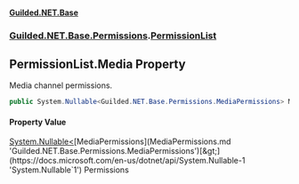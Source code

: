 #### [Guilded.NET.Base](Guilded_NET_Base.md 'Guilded.NET.Base')
### [Guilded.NET.Base.Permissions](Guilded_NET_Base.md#Guilded_NET_Base_Permissions 'Guilded.NET.Base.Permissions').[PermissionList](PermissionList.md 'Guilded.NET.Base.Permissions.PermissionList')
## PermissionList.Media Property
Media channel permissions.  
```csharp
public System.Nullable<Guilded.NET.Base.Permissions.MediaPermissions> Media { get; set; }
```
#### Property Value
[System.Nullable&lt;](https://docs.microsoft.com/en-us/dotnet/api/System.Nullable-1 'System.Nullable`1')[MediaPermissions](MediaPermissions.md 'Guilded.NET.Base.Permissions.MediaPermissions')[&gt;](https://docs.microsoft.com/en-us/dotnet/api/System.Nullable-1 'System.Nullable`1')
Permissions
